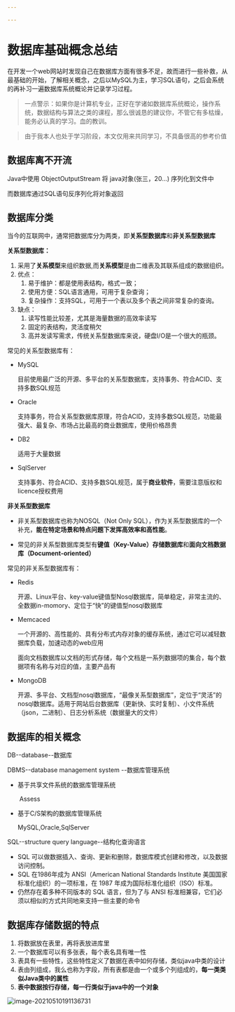 ```yaml
---

---
```




# 数据库基础概念总结

在开发一个web网站时发现自己在数据库方面有很多不足，故而进行一些补救，从最基础的开始，了解相关概念，之后以MySQL为主，学习SQL语句，之后会系统的再补习一遍数据库系统概论并记录学习过程。

> 一点警示：如果你是计算机专业，正好在学诸如数据库系统概论，操作系统，数据结构与算法之类的课程，那么很诚恳的建议你，不管它有多枯燥，能务必认真的学习。血的教训。

> 由于我本人也处于学习阶段，本文仅用来共同学习，不具备很高的参考价值

## 数据库离不开流

Java中使用 ObjectOutputStream 将 java对象(张三，20...) 序列化到文件中

而数据库通过SQL语句反序列化将对象返回

## 数据库分类

当今的互联网中，通常把数据库分为两类，即**关系型数据库**和**非关系型数据库**

**关系型数据库：**

1. 采用了**关系模型**来组织数据,而**关系模型**是由二维表及其联系组成的数据组织。
2. 优点：
   1. 易于维护：都是使用表结构，格式一致；
   2. 使用方便：SQL语言通用，可用于复杂查询；
   3. 复杂操作：支持SQL，可用于一个表以及多个表之间非常复杂的查询。
3. 缺点：
   1. 读写性能比较差，尤其是海量数据的高效率读写
   2. 固定的表结构，灵活度稍欠
   3. 高并发读写需求，传统关系型数据库来说，硬盘I/O是一个很大的瓶颈。

常见的关系型数据库有：

+ MySQL

  目前使用最广泛的开源、多平台的关系型数据库，支持事务、符合ACID、支持多数SQL规范

+ Oracle

  支持事务，符合关系型数据库原理，符合ACID，支持多数SQL规范，功能最强大、最复杂、市场占比最高的商业数据库，使用价格昂贵

+ DB2

  适用于大量数据

+ SqlServer

  支持事务、符合ACID、支持多数SQL规范，属于**商业软件**，需要注意版权和licence授权费用

**非关系型数据库**

+ 非关系型数据库也称为NOSQL（Not Only SQL），作为关系型数据库的一个补充，**能在特定场景和特点问题下发挥高效率和高性能**。

+ 常见的非关系型数据库类型有**键值（Key-Value）存储数据库**和**面向文档数据库（Document-oriented）**

常见的非关系型数据库有：

+ Redis

  开源、Linux平台、key-value键值型Nosql数据库，简单稳定，非常主流的、全数据in-momory、定位于“快”的键值型nosql数据库

+ Memcaced

  一个开源的、高性能的、具有分布式内存对象的缓存系统，通过它可以减轻数据库负载，加速动态的web应用

  面向文档数据库以文档的形式存储，每个文档是一系列数据项的集合，每个数据项有名称与对应的值，主要产品有

+ MongoDB

  开源、多平台、文档型nosql数据库，“最像关系型数据库”，定位于“灵活”的nosql数据库。适用于网站后台数据库（更新快、实时复制）、小文件系统（json，二进制）、日志分析系统（数据量大的文件）

## 数据库的相关概念

DB--database--数据库

DBMS--database management system --数据库管理系统

+ 基于共享文件系统的数据库管理系统

  ​	Assess

+ 基于C/S架构的数据库管理系统

     MySQL,Oracle,SqlServer

SQL--structure query language--结构化查询语言

+ SQL 可以做数据插入、查询、更新和删除，数据库模式创建和修改，以及数据访问控制。
+ SQL 在1986年成为 ANSI（American National Standards Institute 美国国家标准化组织）的一项标准，在 1987 年成为国际标准化组织（ISO）标准。
+ 仍然存在着多种不同版本的 SQL 语言，但为了与 ANSI 标准相兼容，它们必须以相似的方式共同地来支持一些主要的命令

## 数据库存储数据的特点

1. 将数据放在表里，再将表放进库里
2. 一个数据库可以有多张表，每个表名具有唯一性
3. 表具有一些特性，这些特性定义了数据在表中如何存储，类似java中类的设计
4. 表由列组成，我么也称为字段，所有表都是由一个或多个列组成的，**每一类类似Java类中的属性**
5. **表中数据按行存储，每一行类似于java中的一个对象**

![image-20210510191136731](https://i.loli.net/2021/05/10/i7XmPk6ZHsgfFte.png)

















